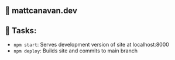 ## 🚀 mattcanavan.dev

## 🧐 Tasks:

  - `npm start`: Serves development version of site at localhost:8000
  - `npm deploy`: Builds site and commits to main branch
